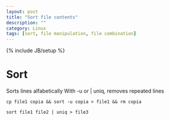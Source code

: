 ```yaml
---
layout: post
title: "Sort file contents"
description: ""
category: Linux
tags: [sort, file manipulation, file combination]
---
```

{% include JB/setup %}

# Sort
Sorts lines alfabetically
With -u or | uniq, removes repeated lines

    cp file1 copia && sort -u copia > file1 && rm copia

    sort file1 file2 | uniq > file3


